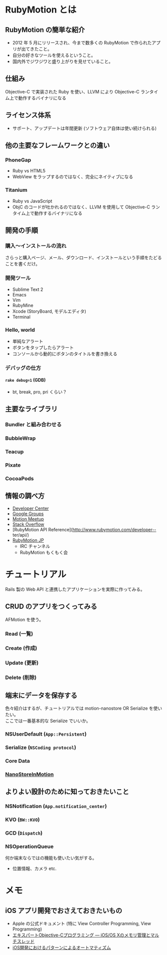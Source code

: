 # RubyMotion とは
## RubyMotion の簡単な紹介
- 2012 年 5 月にリリースされ、今まで数多くの RubyMotion で作られたアプリが出てきたこと。
- 自分の好きなツールを使えるということ。
- 国内外でジワジワと盛り上がりを見せていること。

## 仕組み
Objective-C で実装された Ruby を使い、LLVM により Objective-C ランタイム上で動作するバイナリになる

## ライセンス体系
- サポート、アップデートは年間更新 (ソフトウェア自体は使い続けられる)

## 他の主要なフレームワークとの違い
### PhoneGap
- Ruby vs HTML5
- WebView をラップするのではなく、完全にネイティブになる

### Titanium
- Ruby vs JavaScript
- ObjC のコードが吐かれるのではなく、LLVM を使用して Objective-C ランタイム上で動作するバイナリになる


## 開発の手順
### 購入〜インストールの流れ
さらっと購入ページ、メール、ダウンロード、インストールという手順をたどることを書くだけ。

### 開発ツール
- Sublime Text 2
- Emacs
- Vim
- RubyMine
- Xcode (StoryBoard, モデルエディタ)
- Terminal

### Hello, world
- 単純なアラート
- ボタンをタップしたらアラート
- コンソールから動的にボタンのタイトルを書き換える

### デバッグの仕方
#### `rake debug=1` (GDB)
- bt, break, pro, pri くらい？

## 主要なライブラリ
### Bundler と組み合わせる
### BubbleWrap
### Teacup
### Pixate
### CocoaPods

## 情報の調べ方
- [Developer Center](http://www.rubymotion.com/developer-center/)
- [Google Groups](http://groups.google.com/group/rubymotion)
- [Motion Meetup](http://meetup.rubymotion.com)
- [Stack Overflow](http://stackoverflow.com)
- [RubyMotion API Reference](http://www.rubymotion.com/developer-- ter/api/)
- [RubyMotion JP](http://rubymotion.jp)
  - IRC チャンネル
  - RubyMotion もくもく会


# チュートリアル
Rails 製の Web API と連携したアプリケーションを実際に作ってみる。

## CRUD のアプリをつくってみる
AFMotion を使う。

### Read (一覧)
### Create (作成)
### Update (更新)
### Delete (削除)

## 端末にデータを保存する
色々紹介はするが、チュートリアルでは motion-nanostore OR Serialize を使いたい。  
ここでは一番基本的な Serialize でいいか。

### NSUserDefault (`App::Persistent`)
### Serialize (`NSCoding protocol`)
### Core Data
### [NanoStoreInMotion](https://github.com/siuying/NanoStoreInMotion)

## よりよい設計のために知っておきたいこと
### NSNotification (`App.notification_center`)
### KVO (`BW::KVO`)
### GCD (`Dispatch`)
### NSOperationQueue

何か端末ならではの機能も使いたい気がする。
- 位置情報、カメラ etc.


# メモ
## iOS アプリ開発でおさえておきたいもの
- Apple の公式ドキュメント (特に View Controller Programming, View Programming)
- [エキスパートObjective-Cプログラミング ― iOS/OS Xのメモリ管理とマルチスレッド](http://tatsu-zine.com/books/objc)
- [iOS開発におけるパターンによるオートマティズム](http://hmdt.jp/hmdtbooks/pg329.html)


